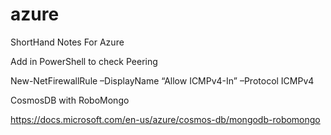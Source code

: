 # azure
ShortHand Notes For Azure

Add in PowerShell to check Peering

New-NetFirewallRule –DisplayName “Allow ICMPv4-In” –Protocol ICMPv4

CosmosDB with RoboMongo

https://docs.microsoft.com/en-us/azure/cosmos-db/mongodb-robomongo
